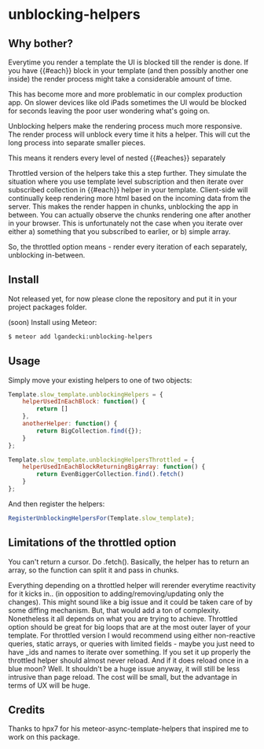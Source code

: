 unblocking-helpers
============================


## Why bother?

Everytime you render a template the UI is blocked till the render is done. If you have {{#each}} block in your template (and then possibly another one inside) the render process might take a considerable amount of time.

This has become more and more problematic in our complex production app. On slower devices like old iPads sometimes the UI would be blocked for seconds leaving the poor user wondering what's going on.

 Unblocking helpers make the rendering process much more responsive. The render process will unblock every time it hits a helper. This will cut the long process into separate smaller pieces.

 This means it renders every level of nested {{#eaches}} separately

 Throttled version of the helpers take this a step further. They simulate the situation where you use template level subscription and then iterate over subscribed collection in {{#each}} helper in your template. Client-side will continually keep rendering more html based on the incoming data from the server. This makes the render happen in chunks, unblocking the app in between.
 You can actually observe the chunks rendering one after another in your browser. This is unfortunately not the case when you iterate over either
 a) something that you subscribed to earlier, or
 b) simple array.

 So, the throttled option means - render every iteration of each separately, unblocking in-between.


## Install

Not released yet, for now please clone the repository and put it in your project packages folder.

(soon) Install using Meteor:

```sh
$ meteor add lgandecki:unblocking-helpers
```


## Usage

Simply move your existing helpers to one of two objects:

```javascript
Template.slow_template.unblockingHelpers = {
	helperUsedInEachBlock: function() {
		return []
	},
	anotherHelper: function() {
		return BigCollection.find({});
	}
};

Template.slow_template.unblockingHelpersThrottled = {
	helperUsedInEachBlockReturningBigArray: function() {
		return EvenBiggerCollection.find().fetch()
	}
}; 
```

And then register the helpers:
```javascript
RegisterUnblockingHelpersFor(Template.slow_template);
```

## Limitations of the throttled option

You can't return a cursor. Do .fetch(). Basically, the helper has to return an array, so the function can split it and pass in chunks.

 Everything depending on a throttled helper will rerender everytime reactivity for it kicks in.. (in opposition to adding/removing/updating only the changes).
 This might sound like a big issue and it could be taken care of by some diffing mechanism. But, that would add a ton of complexity. Nonetheless it all depends on what you are trying to achieve. Throttled option should be great for big loops that are at the most outer layer of your template. For throttled version I would recommend using either non-reactive queries, static arrays, or queries with limited fields - maybe you just need to have _ids and names to iterate over something. If you set it up properly the throttled helper should almost never reload. And if it does reload once in a blue moon? Well. It shouldn't be a huge issue anyway, it will still be less intrusive than page reload. The cost will be small, but the advantage in terms of UX will be huge. 
  
## Credits

Thanks to hpx7 for his meteor-async-template-helpers that inspired me to work on this package. 
